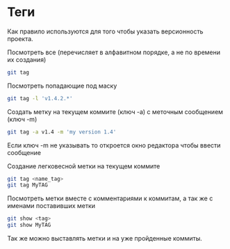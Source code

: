 # Теги

Как правило используются для того чтобы указать версионность проекта.

Посмотреть все (перечисляет в алфавитном порядке, а не по времени их создания)

```bash
git tag
```

Посмотреть попадающие под маску

```bash
git tag -l 'v1.4.2.*'
```

Создать метку на текущем коммите (ключ -а) с меточным сообщением (ключ -m)

```bash
git tag -a v1.4 -m 'my version 1.4'
```

Если ключ -m не указывать то откроется окно редактора чтобы ввести сообщение

Создание легковесной метки на текущем коммите

```bash
git tag <name_tag>
git tag MyTAG
```

Посмотреть метки вместе с комментариями к коммитам, а так же с именами поставивших метки

```bash
git show <tag>
git show MyTAG
```

Так же можно выставлять метки и на уже пройденные коммиты.